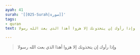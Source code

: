 ```yaml
---
ayah: 41
surah: '[[025-Surah|سورة]]'
tags:
- quran
text: وإذا رأوك إن يتخذونك إلا هزوا أهذا الذي بعث الله رسولا

---
```

> وإذا رأوك إن يتخذونك إلا هزوا أهذا الذي بعث الله رسولا
